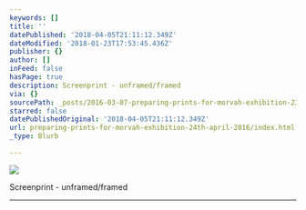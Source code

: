 ```yaml
---
keywords: []
title: ''
datePublished: '2018-04-05T21:11:12.349Z'
dateModified: '2018-01-23T17:53:45.436Z'
publisher: {}
author: []
inFeed: false
hasPage: true
description: Screenprint - unframed/framed
via: {}
sourcePath: _posts/2016-03-07-preparing-prints-for-morvah-exhibition-23rd-april-2016.md
starred: false
datePublishedOriginal: '2018-04-05T21:11:12.349Z'
url: preparing-prints-for-morvah-exhibition-24th-april-2016/index.html
_type: Blurb

---
```

![](https://s3-us-west-2.amazonaws.com/the-grid-img/p/dc7d7041eb37b36ea64a3a297134a2d2fe97c2c7.jpg)

Screenprint - unframed/framed

---